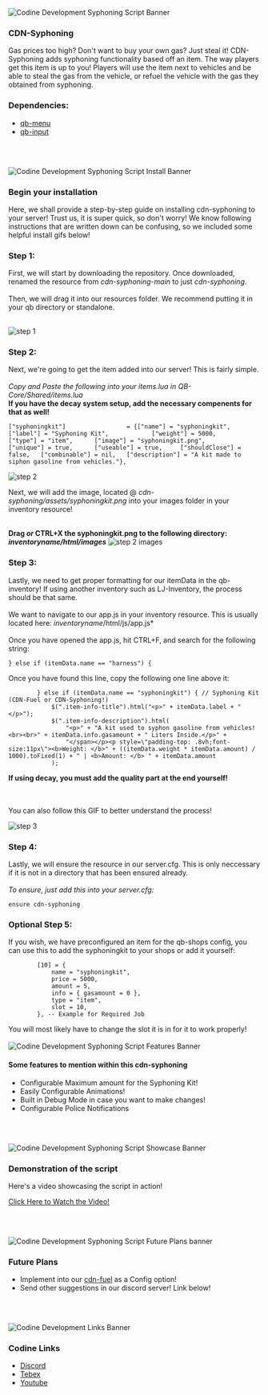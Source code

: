 ![Codine Development Syphoning Script Banner](https://i.imgur.com/EIzeqjY.png)

### CDN-Syphoning

Gas prices too high? Don't want to buy your own gas? Just steal it! CDN-Syphoning adds syphoning functionality based off an item. The way players get this item is up to you! Players will use the item next to vehicles and be able to steal the gas from the vehicle, or refuel the vehicle with the gas they obtained from syphoning.

### Dependencies:

- [qb-menu](https://github.com/qbcore-framework/qb-menu)
- [qb-input](https://github.com/qbcore-framework/qb-input)

<br>
<br>

![Codine Development Syphoning Script Install Banner](https://i.imgur.com/QI6GHDB.png)

### Begin your installation

Here, we shall provide a step-by-step guide on installing cdn-syphoning to your server! Trust us, it is super quick, so don't worry! We know following instructions that are written down can be confusing, so we included some helpful install gifs below!

### Step 1:

First, we will start by downloading the repository. Once downloaded, renamed the resource from *cdn-syphoning-main* to just *cdn-syphoning*.
<br> <br> 
Then, we will drag it into our resources folder. We recommend putting it in your qb directory or standalone. 
<br> <br> 

![step 1](https://i.imgur.com/bVQl0cb.gif)

### Step 2:

Next, we're going to get the item added into our server! This is fairly simple.
<br> <br> 
_Copy and Paste the following into your items.lua in QB-Core/Shared/items.lua_
<br>
**If you have the decay system setup, add the necessary compenents for that as well!**
```
["syphoningkit"]				 = {["name"] = "syphoningkit", 					["label"] = "Syphoning Kit", 			["weight"] = 5000, 		["type"] = "item", 		["image"] = "syphoningkit.png", 		["unique"] = true, 		["useable"] = true, 	["shouldClose"] = false,   ["combinable"] = nil,   ["description"] = "A kit made to siphon gasoline from vehicles."},
```
![step 2](https://i.imgur.com/t1TyS8W.gif)


Next, we will add the image, located @ _cdn-syphoning/assets/syphoningkit.png_ into your images folder in your inventory resource!
<br> <br>

**Drag _or_ CTRL+X the syphoningkit.png to the following directory: _inventoryname/html/images_**
![step 2 images](https://i.imgur.com/P9WbcMK.gif)

### Step 3:

Lastly, we need to get proper formatting for our itemData in the qb-inventory! If using another inventory such as LJ-Inventory, the process should be that same.
<br> <br> 
We want to navigate to our app.js in your inventory resource. This is usually located here: *inventoryname*/html/js/app.js*
<br> <br> 
Once you have opened the app.js, hit CTRL+F, and search for the following string: 
<br> 
```
} else if (itemData.name == "harness") {
```
Once you have found this line, copy the following one line above it:
<br> 
```
        } else if (itemData.name == "syphoningkit") { // Syphoning Kit (CDN-Fuel or CDN-Syphoning!)
            $(".item-info-title").html("<p>" + itemData.label + "</p>");
            $(".item-info-description").html(
                "<p>" + "A kit used to syphon gasoline from vehicles! <br><br>" + itemData.info.gasamount + " Liters Inside.</p>" +
                "</span></p><p style=\"padding-top: .8vh;font-size:11px\"><b>Weight: </b>" + ((itemData.weight * itemData.amount) / 1000).toFixed(1) + " | <b>Amount: </b> " + itemData.amount
            );
```
**If using decay, you must add the quality part at the end yourself!**

<br> <br> 
You can also follow this GIF to better understand the process!

![step 3](https://i.imgur.com/2qMuyJm.gif)


### Step 4: 

Lastly, we will ensure the resource in our server.cfg. This is only neccessary if it is not in a directory that has been ensured already. 
<br> <br>
_To ensure, just add this into your server.cfg:_
```
ensure cdn-syphoning
```
### Optional Step 5:

If you wish, we have preconfigured an item for the qb-shops config, you can use this to add the syphoningkit to your shops or add it yourself:
```
        [10] = {
            name = "syphoningkit",
            price = 5000,
            amount = 5,
            info = { gasamount = 0 },
            type = "item",
            slot = 10,
        }, -- Example for Required Job 
```
You will most likely have to change the slot it is in for it to work properly!
<br><br>
![Codine Development Syphoning Script Features Banner](https://i.imgur.com/9jc8tll.png)

#### Some features to mention within this cdn-syphoning

- Configurable Maximum amount for the Syphoning Kit!
- Easily Configurable Animations!
- Built in Debug Mode in case you want to make changes!
- Configurable Police Notifications

<br>
<br>

![Codine Development Syphoning Script Showcase Banner](https://i.imgur.com/34Mu0fi.png)

### Demonstration of the script

Here's a video showcasing the script in action!

[Click Here to Watch the Video!](https://youtu.be/2CJjM_9hmNA)

<br>
<br>

![Codine Development Syphoning Script Future Plans banner](https://i.imgur.com/Ide300v.png)

### Future Plans

- Implement into our [cdn-fuel](https://github.com/CodineDev/cdn-fuel) as a Config option!
- Send other suggestions in our discord server! Link below!

<br>
<br>

![Codine Development Links Banner](https://i.imgur.com/TSfy7ik.png)

### Codine Links

- [Discord](https://discord.gg/Ta6QNnuxM2)
- [Tebex](https://codine.tebex.io/)
- [Youtube](https://www.youtube.com/channel/UC3Nr0qtyQP9cGRK1m25pOqg)
